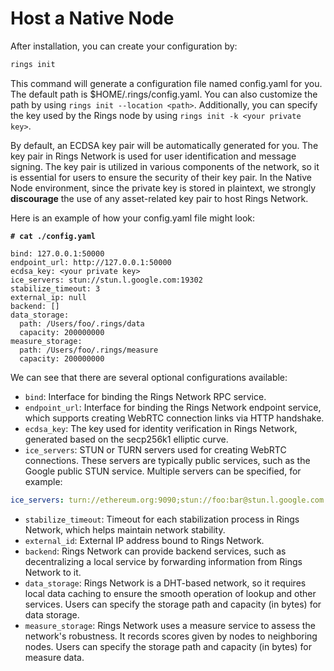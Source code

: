 # Host a Native Node

After installation, you can create your configuration by:

```bash
rings init
```

This command will generate a configuration file named config.yaml for you. The default path is $HOME/.rings/config.yaml. You can also customize the path by using `rings init --location <path>`. Additionally, you can specify the key used by the Rings node by using `rings init -k <your private key>`.

By default, an ECDSA key pair will be automatically generated for you. The key pair in Rings Network is used for user identification and message signing. The key pair is utilized in various components of the network, so it is essential for users to ensure the security of their key pair. In the Native Node environment, since the private key is stored in plaintext, we strongly **discourage** the use of any asset-related key pair to host Rings Network.

Here is an example of how your config.yaml file might look:

<pre class="language-yaml"><code class="lang-yaml"><strong># cat ./config.yaml
</strong><strong>
</strong>bind: 127.0.0.1:50000
endpoint_url: http://127.0.0.1:50000
ecdsa_key: &#x3C;your private key>
ice_servers: stun://stun.l.google.com:19302
stabilize_timeout: 3
external_ip: null
backend: []
data_storage:
  path: /Users/foo/.rings/data
  capacity: 200000000
measure_storage:
  path: /Users/foo/.rings/measure
  capacity: 200000000
</code></pre>

We can see that there are several optional configurations available:

* `bind`: Interface for binding the Rings Network RPC service.
* `endpoint_url`: Interface for binding the Rings Network endpoint service, which supports creating WebRTC connection links via HTTP handshake.
* `ecdsa_key`: The key used for identity verification in Rings Network, generated based on the secp256k1 elliptic curve.
* `ice_servers`: STUN or TURN servers used for creating WebRTC connections. These servers are typically public services, such as the Google public STUN service. Multiple servers can be specified, for example:

```yaml
ice_servers: turn://ethereum.org:9090;stun://foo:bar@stun.l.google.com:19302
```

* `stabilize_timeout`: Timeout for each stabilization process in Rings Network, which helps maintain network stability.
* `external_id`: External IP address bound to Rings Network.
* `backend`: Rings Network can provide backend services, such as decentralizing a local service by forwarding information from Rings Network to it.
* `data_storage`: Rings Network is a DHT-based network, so it requires local data caching to ensure the smooth operation of lookup and other services. Users can specify the storage path and capacity (in bytes) for data storage.
* `measure_storage`: Rings Network uses a measure service to assess the network's robustness. It records scores given by nodes to neighboring nodes. Users can specify the storage path and capacity (in bytes) for measure data.




